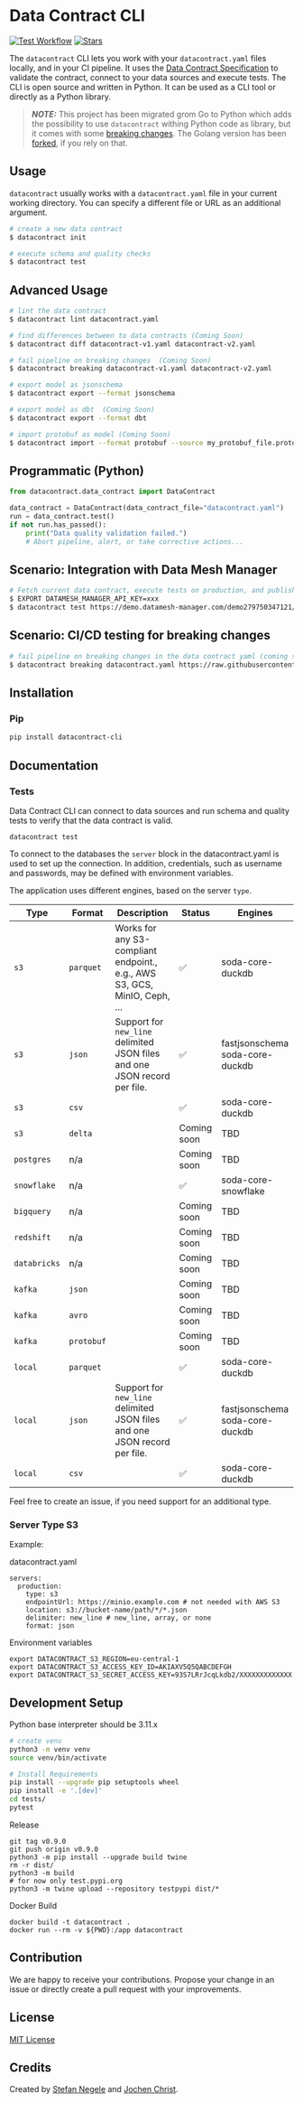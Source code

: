 # Data Contract CLI

<p>
  <a href="https://github.com/datacontract/cli/actions/workflows/ci.yaml?query=branch%3Amain">
    <img alt="Test Workflow" src="https://img.shields.io/github/actions/workflow/status/datacontract/cli/ci.yaml?branch=main"></a>
  <a href="https://img.shields.io/github/stars/datacontract/cli">
    <img alt="Stars" src="https://img.shields.io/github/stars/datacontract/cli" /></a>
</p>

The `datacontract` CLI lets you work with your `datacontract.yaml` files locally, and in your CI pipeline. It uses the [Data Contract Specification](https://datacontract.com/) to validate the contract, connect to your data sources and execute tests. The CLI is open source and written in Python. It can be used as a CLI tool or directly as a Python library.

> **_NOTE:_**  This project has been migrated grom Go to Python which adds the possibility to use `datacontract` withing Python code as library, but it comes with some [breaking changes](CHANGELOG.md). The Golang version has been [forked](https://github.com/datacontract/cli-go), if you rely on that.


## Usage

`datacontract` usually works with a `datacontract.yaml` file in your current working directory. You can specify a different file or URL as an additional argument.

```bash
# create a new data contract
$ datacontract init

# execute schema and quality checks
$ datacontract test
```

## Advanced Usage
```bash
# lint the data contract
$ datacontract lint datacontract.yaml

# find differences between to data contracts (Coming Soon)
$ datacontract diff datacontract-v1.yaml datacontract-v2.yaml

# fail pipeline on breaking changes  (Coming Soon)
$ datacontract breaking datacontract-v1.yaml datacontract-v2.yaml

# export model as jsonschema
$ datacontract export --format jsonschema

# export model as dbt  (Coming Soon)
$ datacontract export --format dbt

# import protobuf as model (Coming Soon)
$ datacontract import --format protobuf --source my_protobuf_file.proto
```

## Programmatic (Python)
```python
from datacontract.data_contract import DataContract

data_contract = DataContract(data_contract_file="datacontract.yaml")
run = data_contract.test()
if not run.has_passed():
    print("Data quality validation failed.")
    # Abort pipeline, alert, or take corrective actions...
```

## Scenario: Integration with Data Mesh Manager
```bash
# Fetch current data contract, execute tests on production, and publish result to data mesh manager
$ EXPORT DATAMESH_MANAGER_API_KEY=xxx
$ datacontract test https://demo.datamesh-manager.com/demo279750347121/datacontracts/4df9d6ee-e55d-4088-9598-b635b2fdcbbc/datacontract.yaml --server production --publish
```

## Scenario: CI/CD testing for breaking changes
```bash
# fail pipeline on breaking changes in the data contract yaml (coming soon)
$ datacontract breaking datacontract.yaml https://raw.githubusercontent.com/datacontract/cli/main/examples/my-data-contract-id_v0.0.1.yaml
```


## Installation

### Pip
```bash
pip install datacontract-cli
```


[//]: # (### Homebrew)

[//]: # (```bash)

[//]: # (brew install datacontract/brew/datacontract)

[//]: # (```)

## Documentation

### Tests

Data Contract CLI can connect to data sources and run schema and quality tests to verify that the data contract is valid.

```
datacontract test
```

To connect to the databases the `server` block in the datacontract.yaml is used to set up the connection. In addition, credentials, such as username and passwords, may be defined with environment variables.

The application uses different engines, based on the server `type`.

| Type         | Format     | Description                                                               | Status      | Engines                             |
|--------------|------------|---------------------------------------------------------------------------|-------------|-------------------------------------|
| `s3`         | `parquet`  | Works for any S3-compliant endpoint., e.g., AWS S3, GCS, MinIO, Ceph, ... | ✅           | soda-core-duckdb                    |
| `s3`         | `json`     | Support for `new_line` delimited JSON files and one JSON record per file. | ✅           | fastjsonschema<br> soda-core-duckdb |
| `s3`         | `csv`      |                                                                           | ✅           | soda-core-duckdb                    |
| `s3`         | `delta`    |                                                                           | Coming soon | TBD                                 |
| `postgres`   | n/a        |                                                                           | Coming soon | TBD                                 |
| `snowflake`  | n/a        |                                                                           | ✅ | soda-core-snowflake                 |
| `bigquery`   | n/a        |                                                                           | Coming soon | TBD                                 |
| `redshift`   | n/a        |                                                                           | Coming soon | TBD                                 |
| `databricks` | n/a        |                                                                           | Coming soon | TBD                                 |
| `kafka`      | `json`     |                                                                           | Coming soon | TBD                                 |
| `kafka`      | `avro`     |                                                                           | Coming soon | TBD                                 |
| `kafka`      | `protobuf` |                                                                           | Coming soon | TBD                                 |
| `local`      | `parquet`  |                                                                           | ✅           | soda-core-duckdb                    |
| `local`      | `json`     | Support for `new_line` delimited JSON files and one JSON record per file. | ✅           | fastjsonschema<br> soda-core-duckdb |
| `local`      | `csv`      |                                                                           | ✅           | soda-core-duckdb                    |

Feel free to create an issue, if you need support for an additional type.

### Server Type S3

Example:

datacontract.yaml
```
servers:
  production:
    type: s3
    endpointUrl: https://minio.example.com # not needed with AWS S3
    location: s3://bucket-name/path/*/*.json
    delimiter: new_line # new_line, array, or none
    format: json
```

Environment variables
```
export DATACONTRACT_S3_REGION=eu-central-1
export DATACONTRACT_S3_ACCESS_KEY_ID=AKIAXV5Q5QABCDEFGH
export DATACONTRACT_S3_SECRET_ACCESS_KEY=93S7LRrJcqLkdb2/XXXXXXXXXXXXX
```


## Development Setup

Python base interpreter should be 3.11.x

```bash
# create venv
python3 -m venv venv
source venv/bin/activate

# Install Requirements
pip install --upgrade pip setuptools wheel
pip install -e '.[dev]'
cd tests/
pytest
```

Release

```
git tag v0.9.0
git push origin v0.9.0
python3 -m pip install --upgrade build twine
rm -r dist/
python3 -m build
# for now only test.pypi.org
python3 -m twine upload --repository testpypi dist/*
```

Docker Build

```
docker build -t datacontract .
docker run --rm -v ${PWD}:/app datacontract
```

## Contribution

We are happy to receive your contributions. Propose your change in an issue or directly create a pull request with your improvements.

## License

[MIT License](LICENSE)

## Credits

Created by [Stefan Negele](https://www.linkedin.com/in/stefan-negele-573153112/) and [Jochen Christ](https://www.linkedin.com/in/jochenchrist/).
